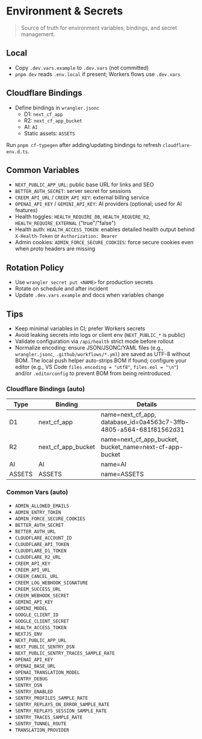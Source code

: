 ﻿# Environment & Secrets

> Source of truth for environment variables, bindings, and secret management.

## Local
- Copy `.dev.vars.example` to `.dev.vars` (not committed)
- `pnpm dev` reads `.env.local` if present; Workers flows use `.dev.vars`

## Cloudflare Bindings
- Define bindings in `wrangler.jsonc`
  - D1: `next_cf_app`
  - R2: `next_cf_app_bucket`
  - AI: `AI`
  - Static assets: `ASSETS`

Run `pnpm cf-typegen` after adding/updating bindings to refresh `cloudflare-env.d.ts`.

## Common Variables
- `NEXT_PUBLIC_APP_URL`: public base URL for links and SEO
- `BETTER_AUTH_SECRET`: server secret for sessions
- `CREEM_API_URL` / `CREEM_API_KEY`: external billing service
- `OPENAI_API_KEY` / `GEMINI_API_KEY`: AI providers (optional; used for AI features)
- Health toggles: `HEALTH_REQUIRE_DB`, `HEALTH_REQUIRE_R2`, `HEALTH_REQUIRE_EXTERNAL` ("true"/"false")
- Health auth: `HEALTH_ACCESS_TOKEN`: enables detailed health output behind `X-Health-Token` or `Authorization: Bearer`
- Admin cookies: `ADMIN_FORCE_SECURE_COOKIES`: force secure cookies even when proto headers are missing

## Rotation Policy
- Use `wrangler secret put <NAME>` for production secrets
- Rotate on schedule and after incident
- Update `.dev.vars.example` and docs when variables change

## Tips
- Keep minimal variables in CI; prefer Workers secrets
- Avoid leaking secrets into logs or client env (`NEXT_PUBLIC_*` is public)
- Validate configuration via `/api/health` strict mode before rollout
- Normalize encoding: ensure JSON/JSONC/YAML files (e.g., `wrangler.jsonc`, `.github/workflows/*.yml`) are saved as UTF-8 without BOM. The local push helper auto-strips BOM if found; configure your editor (e.g., VS Code `files.encoding = "utf8"`, `files.eol = "\n"`) and/or `.editorconfig` to prevent BOM from being reintroduced.

<!-- DOCSYNC:ENV_BINDINGS START -->
### Cloudflare Bindings (auto)
| Type | Binding | Details |
| --- | --- | --- |
| D1 | next_cf_app | name=next_cf_app, database_id=0a4563c7-3ffb-4805-a564-681f81562d31 |
| R2 | next_cf_app_bucket | name=next_cf_app_bucket, bucket_name=next-cf-app-bucket |
| AI | AI | name=AI |
| ASSETS | ASSETS | name=ASSETS |

### Common Vars (auto)
- `ADMIN_ALLOWED_EMAILS`
- `ADMIN_ENTRY_TOKEN`
- `ADMIN_FORCE_SECURE_COOKIES`
- `BETTER_AUTH_SECRET`
- `BETTER_AUTH_URL`
- `CLOUDFLARE_ACCOUNT_ID`
- `CLOUDFLARE_API_TOKEN`
- `CLOUDFLARE_D1_TOKEN`
- `CLOUDFLARE_R2_URL`
- `CREEM_API_KEY`
- `CREEM_API_URL`
- `CREEM_CANCEL_URL`
- `CREEM_LOG_WEBHOOK_SIGNATURE`
- `CREEM_SUCCESS_URL`
- `CREEM_WEBHOOK_SECRET`
- `GEMINI_API_KEY`
- `GEMINI_MODEL`
- `GOOGLE_CLIENT_ID`
- `GOOGLE_CLIENT_SECRET`
- `HEALTH_ACCESS_TOKEN`
- `NEXTJS_ENV`
- `NEXT_PUBLIC_APP_URL`
- `NEXT_PUBLIC_SENTRY_DSN`
- `NEXT_PUBLIC_SENTRY_TRACES_SAMPLE_RATE`
- `OPENAI_API_KEY`
- `OPENAI_BASE_URL`
- `OPENAI_TRANSLATION_MODEL`
- `SENTRY_DEBUG`
- `SENTRY_DSN`
- `SENTRY_ENABLED`
- `SENTRY_PROFILES_SAMPLE_RATE`
- `SENTRY_REPLAYS_ON_ERROR_SAMPLE_RATE`
- `SENTRY_REPLAYS_SESSION_SAMPLE_RATE`
- `SENTRY_TRACES_SAMPLE_RATE`
- `SENTRY_TUNNEL_ROUTE`
- `TRANSLATION_PROVIDER`
<!-- DOCSYNC:ENV_BINDINGS END -->
